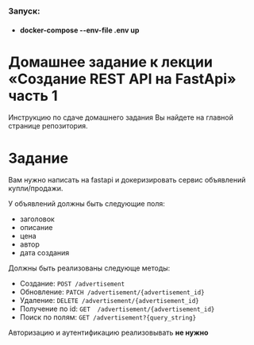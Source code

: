 ### Запуск:
- #### docker-compose --env-file .env up
# Домашнее задание к лекции «Создание REST API на FastApi» часть 1

Инструкцию по сдаче домашнего задания Вы найдете на главной странице репозитория.

# Задание 
Вам нужно написать на fastapi и докеризировать сервис объявлений купли/продажи.

У объявлений должны быть следующие поля:
 - заголовок
 - описание
 - цена
 - автор
 - дата создания

Должны быть реализованы следующе методы:
 - Создание: `POST /advertisement`
 - Обновление: `PATCH /advertisement/{advertisement_id}`
 - Удаление: `DELETE /advertisement/{advertisement_id}`
 - Получение по id: `GET  /advertisement/{advertisement_id}`
 - Поиск по полям: `GET /advertisement?{query_string}`

Авторизацию и аутентификацию реализовывать **не нужно**